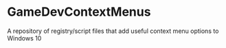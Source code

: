 # GameDevContextMenus
A repository of registry/script files that add useful context menu options to Windows 10
